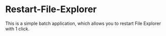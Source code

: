 # Restart-File-Explorer
This is a simple batch application, which allows you to restart File Explorer with 1 click.
